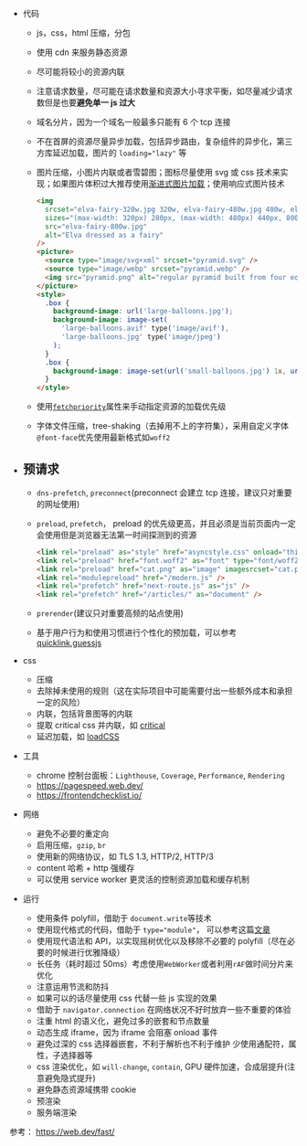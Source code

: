 - 代码

  - js，css，html 压缩，分包
  - 使用 cdn 来服务静态资源
  - 尽可能将较小的资源内联
  - 注意请求数量，尽可能在请求数量和资源大小寻求平衡，如尽量减少请求数但是也要**避免单一 js 过大**
  - 域名分片，因为一个域名一般最多只能有 6 个 tcp 连接
  - 不在首屏的资源尽量异步加载，包括异步路由，复杂组件的异步化，第三方库延迟加载，图片的 `loading="lazy"` 等
  - 图片压缩，小图片内联或者雪碧图；图标尽量使用 svg 或 css 技术来实现；如果图片体积过大推荐使用[渐进式图片加载](https://akarin.dev/2021/11/04/progressive-image-loading/)；使用响应式图片技术

    ```html
    <img
      srcset="elva-fairy-320w.jpg 320w, elva-fairy-480w.jpg 480w, elva-fairy-800w.jpg 800w"
      sizes="(max-width: 320px) 280px, (max-width: 480px) 440px, 800px"
      src="elva-fairy-800w.jpg"
      alt="Elva dressed as a fairy"
    />
    <picture>
      <source type="image/svg+xml" srcset="pyramid.svg" />
      <source type="image/webp" srcset="pyramid.webp" />
      <img src="pyramid.png" alt="regular pyramid built from four equilateral triangles" />
    </picture>
    <style>
      .box {
        background-image: url('large-balloons.jpg');
        background-image: image-set(
          'large-balloons.avif' type('image/avif'),
          'large-balloons.jpg' type('image/jpeg')
        );
      }
      .box {
        background-image: image-set(url('small-balloons.jpg') 1x, url('large-balloons.jpg') 2x);
      }
    </style>
    ```

  - 使用[`fetchpriority`](https://web.dev/priority-hints/)属性来手动指定资源的加载优先级
  - 字体文件压缩，tree-shaking（去掉用不上的字符集），采用自定义字体`@font-face`优先使用最新格式如`woff2`

- ## 预请求

  - `dns-prefetch`, `preconnect`(preconnect 会建立 tcp 连接，建议只对重要的网址使用)
  - `preload`, `prefetch`， preload 的优先级更高，并且必须是当前页面内一定会使用但是浏览器无法第一时间探测到的资源

    ```html
    <link rel="preload" as="style" href="asyncstyle.css" onload="this.rel='stylesheet'" />
    <link rel="preload" href="font.woff2" as="font" type="font/woff2" crossorigin />
    <link rel="preload" href="cat.png" as="image" imagesrcset="cat.png 1x, cat-2x.png 2x" />
    <link rel="modulepreload" href="/modern.js" />
    <link rel="prefetch" href="next-route.js" as="js" />
    <link rel="prefetch" href="/articles/" as="document" />
    ```

  - `prerender`(建议只对重要高频的站点使用)
  - 基于用户行为和使用习惯进行个性化的预加载，可以参考 [quicklink](https://github.com/GoogleChromeLabs/quicklink),[guessjs](https://github.com/guess-js/guess)

- css

  - 压缩
  - 去除掉未使用的规则（这在实际项目中可能需要付出一些额外成本和承担一定的风险）
  - 内联，包括背景图等的内联
  - 提取 critical css 并内联，如 [critical](https://github.com/addyosmani/critical)
  - 延迟加载，如 [loadCSS](https://github.com/filamentgroup/loadCSS)

- 工具

  - chrome 控制台面板：`Lighthouse`, `Coverage`, `Performance`, `Rendering`
  - https://pagespeed.web.dev/
  - https://frontendchecklist.io/

- 网络

  - 避免不必要的重定向
  - 启用压缩，`gzip`, `br`
  - 使用新的网络协议，如 TLS 1.3, HTTP/2, HTTP/3
  - content 哈希 + http 强缓存
  - 可以使用 service worker 更灵活的控制资源加载和缓存机制

- 运行
  - 使用条件 polyfill，借助于 `document.write`等技术
  - 使用现代格式的代码，借助于 `type="module"`， 可以参考这篇[文章](https://jasonformat.com/modern-script-loading/)
  - 使用现代语法和 API，以实现摇树优化以及移除不必要的 polyfill（尽在必要的时候进行优雅降级）
  - 长任务（耗时超过 50ms）考虑使用`WebWorker`或者利用`rAF`做时间分片来优化
  - 注意运用节流和防抖
  - 如果可以的话尽量使用 css 代替一些 js 实现的效果
  - 借助于 `navigator.connection` 在网络状况不好时放弃一些不重要的体验
  - 注重 html 的语义化，避免过多的嵌套和节点数量
  - 动态生成 iframe，因为 iframe 会阻塞 onload 事件
  - 避免过深的 css 选择器嵌套，不利于解析也不利于维护 少使用通配符，属性，子选择器等
  - css 渲染优化，如 `will-change`, `contain`, GPU 硬件加速，合成层提升(注意避免隐式提升)
  - 避免静态资源域携带 cookie
  - 预渲染
  - 服务端渲染

参考： https://web.dev/fast/
